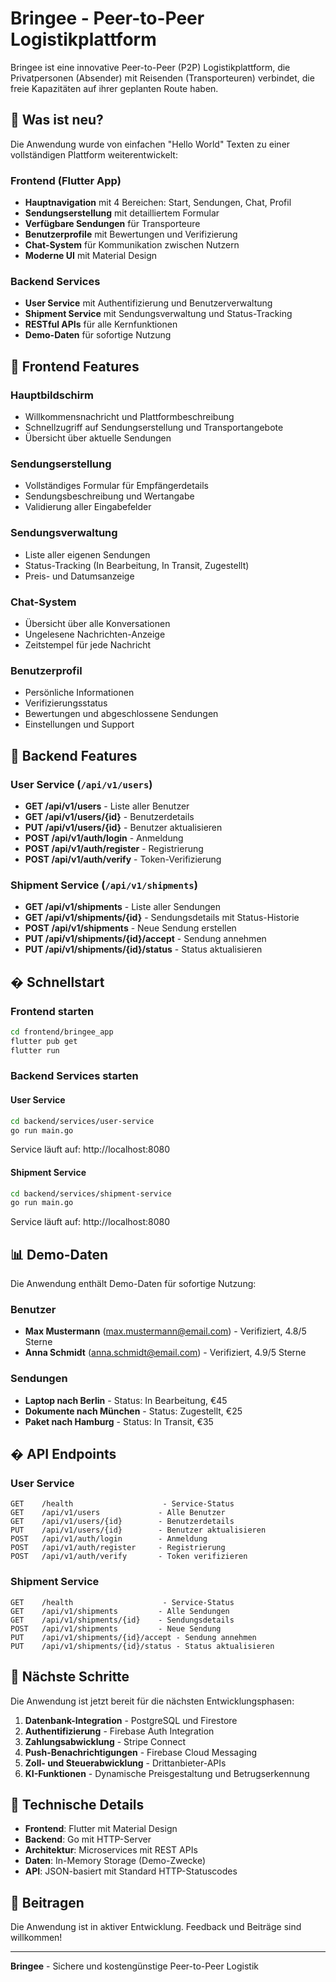 # Bringee - Peer-to-Peer Logistikplattform

Bringee ist eine innovative Peer-to-Peer (P2P) Logistikplattform, die Privatpersonen (Absender) mit Reisenden (Transporteuren) verbindet, die freie Kapazitäten auf ihrer geplanten Route haben.

## 🚀 Was ist neu?

Die Anwendung wurde von einfachen "Hello World" Texten zu einer vollständigen Plattform weiterentwickelt:

### Frontend (Flutter App)
- **Hauptnavigation** mit 4 Bereichen: Start, Sendungen, Chat, Profil
- **Sendungserstellung** mit detailliertem Formular
- **Verfügbare Sendungen** für Transporteure
- **Benutzerprofile** mit Bewertungen und Verifizierung
- **Chat-System** für Kommunikation zwischen Nutzern
- **Moderne UI** mit Material Design

### Backend Services
- **User Service** mit Authentifizierung und Benutzerverwaltung
- **Shipment Service** mit Sendungsverwaltung und Status-Tracking
- **RESTful APIs** für alle Kernfunktionen
- **Demo-Daten** für sofortige Nutzung

## 📱 Frontend Features

### Hauptbildschirm
- Willkommensnachricht und Plattformbeschreibung
- Schnellzugriff auf Sendungserstellung und Transportangebote
- Übersicht über aktuelle Sendungen

### Sendungserstellung
- Vollständiges Formular für Empfängerdetails
- Sendungsbeschreibung und Wertangabe
- Validierung aller Eingabefelder

### Sendungsverwaltung
- Liste aller eigenen Sendungen
- Status-Tracking (In Bearbeitung, In Transit, Zugestellt)
- Preis- und Datumsanzeige

### Chat-System
- Übersicht über alle Konversationen
- Ungelesene Nachrichten-Anzeige
- Zeitstempel für jede Nachricht

### Benutzerprofil
- Persönliche Informationen
- Verifizierungsstatus
- Bewertungen und abgeschlossene Sendungen
- Einstellungen und Support

## 🔧 Backend Features

### User Service (`/api/v1/users`)
- **GET /api/v1/users** - Liste aller Benutzer
- **GET /api/v1/users/{id}** - Benutzerdetails
- **PUT /api/v1/users/{id}** - Benutzer aktualisieren
- **POST /api/v1/auth/login** - Anmeldung
- **POST /api/v1/auth/register** - Registrierung
- **POST /api/v1/auth/verify** - Token-Verifizierung

### Shipment Service (`/api/v1/shipments`)
- **GET /api/v1/shipments** - Liste aller Sendungen
- **GET /api/v1/shipments/{id}** - Sendungsdetails mit Status-Historie
- **POST /api/v1/shipments** - Neue Sendung erstellen
- **PUT /api/v1/shipments/{id}/accept** - Sendung annehmen
- **PUT /api/v1/shipments/{id}/status** - Status aktualisieren

## � Schnellstart

### Frontend starten
```bash
cd frontend/bringee_app
flutter pub get
flutter run
```

### Backend Services starten

#### User Service
```bash
cd backend/services/user-service
go run main.go
```
Service läuft auf: http://localhost:8080

#### Shipment Service
```bash
cd backend/services/shipment-service
go run main.go
```
Service läuft auf: http://localhost:8080

## 📊 Demo-Daten

Die Anwendung enthält Demo-Daten für sofortige Nutzung:

### Benutzer
- **Max Mustermann** (max.mustermann@email.com) - Verifiziert, 4.8/5 Sterne
- **Anna Schmidt** (anna.schmidt@email.com) - Verifiziert, 4.9/5 Sterne

### Sendungen
- **Laptop nach Berlin** - Status: In Bearbeitung, €45
- **Dokumente nach München** - Status: Zugestellt, €25
- **Paket nach Hamburg** - Status: In Transit, €35

## � API Endpoints

### User Service
```
GET    /health                    - Service-Status
GET    /api/v1/users             - Alle Benutzer
GET    /api/v1/users/{id}        - Benutzerdetails
PUT    /api/v1/users/{id}        - Benutzer aktualisieren
POST   /api/v1/auth/login        - Anmeldung
POST   /api/v1/auth/register     - Registrierung
POST   /api/v1/auth/verify       - Token verifizieren
```

### Shipment Service
```
GET    /health                    - Service-Status
GET    /api/v1/shipments         - Alle Sendungen
GET    /api/v1/shipments/{id}    - Sendungsdetails
POST   /api/v1/shipments         - Neue Sendung
PUT    /api/v1/shipments/{id}/accept - Sendung annehmen
PUT    /api/v1/shipments/{id}/status - Status aktualisieren
```

## 🎯 Nächste Schritte

Die Anwendung ist jetzt bereit für die nächsten Entwicklungsphasen:

1. **Datenbank-Integration** - PostgreSQL und Firestore
2. **Authentifizierung** - Firebase Auth Integration
3. **Zahlungsabwicklung** - Stripe Connect
4. **Push-Benachrichtigungen** - Firebase Cloud Messaging
5. **Zoll- und Steuerabwicklung** - Drittanbieter-APIs
6. **KI-Funktionen** - Dynamische Preisgestaltung und Betrugserkennung

## 📝 Technische Details

- **Frontend**: Flutter mit Material Design
- **Backend**: Go mit HTTP-Server
- **Architektur**: Microservices mit REST APIs
- **Daten**: In-Memory Storage (Demo-Zwecke)
- **API**: JSON-basiert mit Standard HTTP-Statuscodes

## 🤝 Beitragen

Die Anwendung ist in aktiver Entwicklung. Feedback und Beiträge sind willkommen!

---

**Bringee** - Sichere und kostengünstige Peer-to-Peer Logistik
